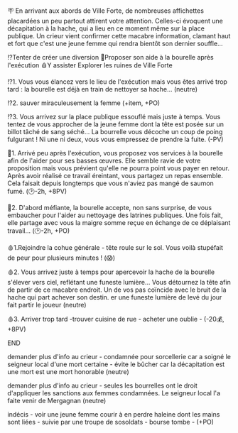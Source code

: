 🪧 En arrivant aux abords de Ville Forte, de nombreuses affichettes placardées un peu partout attirent votre attention. Celles-ci évoquent une décapitation à la hache, qui a lieu en ce moment même sur la place publique. Un crieur vient confirmer cette macabre information, clamant haut et fort que c'est une jeune femme qui rendra bientôt son dernier souffle...

⁉️Tenter de créer une diversion
🤝Proposer son aide à la bourelle après l'exécution
🩸Y assister
Explorer les ruines de Ville Forte


⁉️1. 
Vous vous élancez vers le lieu de l'exécution mais vous êtes arrivé trop tard : la bourelle est déjà en train de nettoyer sa hache...
(neutre)

⁉️2. sauver miraculeusement la femme 
(+item, +PO)

⁉️3. Vous arrivez sur la place publique essouflé mais juste à temps. Vous tentez de vous approcher de la jeune femme dont la tête est posée sur un billot tâché de sang séché... La bourrelle vous décoche un coup de poing fulgurant ! Ni une ni deux, vous vous empressez de prendre la fuite.
(-PV)


🤝1. 
Arrivé peu après l'exécution, vous proposez vos services à la bourelle afin de l'aider pour ses basses œuvres. Elle semble ravie de votre proposition mais vous prévient qu'elle ne pourra point vous payer en retour. Après avoir réalisé ce travail éreintant, vous partagez un repas ensemble. Cela faisait depuis longtemps que vous n'aviez pas mangé de saumon fumé. 
(🕑-2h, +8PV)

🤝2.
D'abord méfiante, la bourelle accepte, non sans surprise, de vous embaucher pour l'aider au nettoyage des latrines publiques. Une fois fait, elle partage avec vous la maigre somme reçue en échange de ce déplaisant travail...
(🕑-2h, +PO)


🩸1.Rejoindre la cohue générale - tête roule sur le sol. Vous voilà stupéfait de peur pour plusieurs minutes ! 
(😱)

🩸2. Vous arrivez juste à temps pour apercevoir la hache de la bourelle s'élever vers ciel, reflétant une funeste lumière... Vous détournez la tête afin de partir de ce macabre endroit. Un de vos pas coïncide avec le bruit de la hache qui part achever son destin.
er une funeste lumière de levé du jour fait partir le joueur 
(neutre)

🩸3. Arriver trop tard -trouver cuisine de rue - acheter une oublie - 
(-20💰, +8PV)

END

demander plus d'info au crieur - condamnée pour sorcellerie car a soigné le seigneur local d'une mort certaine - évite le bûcher car la décapitation est une mort est une mort honorable (neutre)

demander plus d'info au crieur - seules les bourrelles ont le droit d'appliquer les sanctions aux femmes condamnées. Le seigneur local l'a faite venir de Mergagnan (neutre)

indécis - voir une jeune femme courir à en perdre haleine dont les mains sont liées - suivie par une troupe de sosoldats - bourse tombe - (+PO) 
